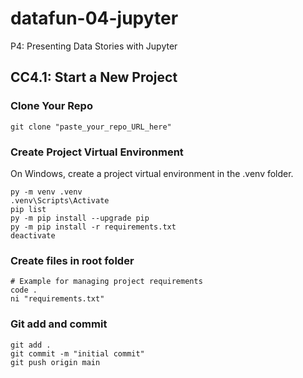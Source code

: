 # datafun-04-jupyter
P4: Presenting Data Stories with Jupyter

## CC4.1: Start a New Project

### Clone Your Repo

```shell
git clone "paste_your_repo_URL_here"
```

### Create Project Virtual Environment

On Windows, create a project virtual environment in the .venv folder. 

```shell
py -m venv .venv
.venv\Scripts\Activate
pip list
py -m pip install --upgrade pip
py -m pip install -r requirements.txt
deactivate
```

### Create files in root folder

```shell
# Example for managing project requirements
code .
ni "requirements.txt"
```

### Git add and commit 

```shell
git add .
git commit -m "initial commit"
git push origin main
```